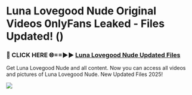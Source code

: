 # Luna Lovegood Nude Original Videos 0nlyFans Leaked - Files Updated! ()

<h3>🔴 CLICK HERE 🌐==►► <a href="https://tinyurl.com/2p9ay9w9" rel="nofollow">Luna Lovegood Nude Updated Files</a></h3>

Get Luna Lovegood Nude and all content. Now you can access all videos and pictures of Luna Lovegood Nude. New Updated Files 2025!

[![](https://i.imgur.com/KQgVmj3.gif)](https://tinyurl.com/2p9ay9w9)
